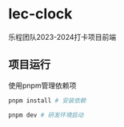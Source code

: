 # lec-clock

乐程团队2023-2024打卡项目前端

## 项目运行

使用pnpm管理依赖项

```sh
pnpm install # 安装依赖

pnpm dev # 研发环境启动
```
